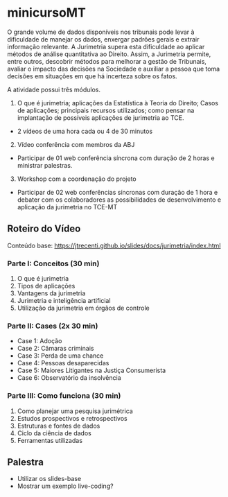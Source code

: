 
# minicursoMT

<!-- badges: start -->
<!-- badges: end -->

O grande volume de dados disponíveis nos tribunais pode levar à dificuldade de manejar os dados, enxergar padrões gerais e extrair informação relevante. A Jurimetria supera esta dificuldade ao aplicar métodos de análise quantitativa ao Direito. Assim, a Jurimetria permite, entre outros, descobrir métodos para melhorar a gestão de Tribunais, avaliar o impacto das decisões na Sociedade e auxiliar a pessoa que toma decisões em situações em que há incerteza sobre os fatos.

A atividade possui três módulos.

1. O que é jurimetria; aplicações da Estatística à Teoria do Direito; Casos
de aplicações; principais recursos utilizados; como pensar na implantação de possíveis aplicações de jurimetria ao TCE.
  - 2 vídeos de uma hora cada ou 4 de 30 minutos

2. Vídeo conferência com membros da ABJ
  - Participar de 01 web conferência síncrona com duração de 2 horas e ministrar palestras.

3. Workshop com a coordenação do projeto
  - Participar de 02 web conferências síncronas com duração de 1 hora e debater com os colaboradores as possibilidades de desenvolvimento e aplicação da jurimetria no TCE-MT

## Roteiro do Vídeo

Conteúdo base: https://jtrecenti.github.io/slides/docs/jurimetria/index.html

### Parte I: Conceitos (30 min)

1. O que é jurimetria
1. Tipos de aplicações
1. Vantagens da jurimetria
1. Jurimetria e inteligência artificial
1. Utilização da jurimetria em órgãos de controle

### Parte II: Cases (2x 30 min)

- Case 1: Adoção
- Case 2: Câmaras criminais
- Case 3: Perda de uma chance
- Case 4: Pessoas desaparecidas
- Case 5: Maiores Litigantes na Justiça Consumerista
- Case 6: Observatório da insolvência

### Parte III: Como funciona (30 min)

1. Como planejar uma pesquisa jurimétrica
1. Estudos prospectivos e retrospectivos
1. Estruturas e fontes de dados
1. Ciclo da ciência de dados
1. Ferramentas utilizadas

## Palestra

- Utilizar os slides-base
- Mostrar um exemplo live-coding?
